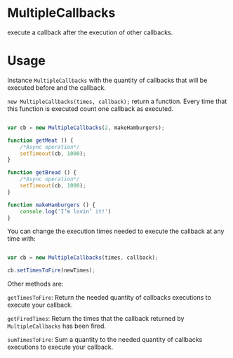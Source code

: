 MultipleCallbacks
=================

execute a callback after the execution of other callbacks.

Usage
=====

Instance `MultipleCallbacks` with the quantity of callbacks that will be executed before and the callback.

`new MultipleCallbacks(times, callback);` return a function.
Every time that this function is executed count one callback as executed.

``` javascript

var cb = new MultipleCallbacks(2, makeHamburgers);

function getMeat () {
    /*Async operation*/
    setTimeout(cb, 1000);
}

function getBread () {
    /*Async operation*/
    setTimeout(cb, 1000);
}

function makeHamburgers () {
    console.log('I’m lovin’ it!')
}

```


You can change the execution times needed to execute the callback at any time with:

``` javascript

var cb = new MultipleCallbacks(times, callback);

cb.setTimesToFire(newTimes);

```

Other methods are:

`getTimesToFire`: Return the needed quantity of callbacks executions to execute your callback.

`getFiredTimes`: Return the times that the callback returned by `MultipleCallbacks` has been fired.

`sumTimesToFire`: Sum a quantity to the needed quantity of callbacks executions to execute your callback.
